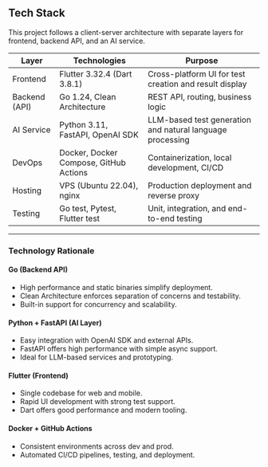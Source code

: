 ##  Tech Stack

This project follows a client-server architecture with separate layers for frontend, backend API, and an AI service.

| Layer         | Technologies                                 | Purpose                                                    |
|---------------|----------------------------------------------|------------------------------------------------------------|
| Frontend      | Flutter 3.32.4 (Dart 3.8.1)                  | Cross-platform UI for test creation and result display     |
| Backend (API) | Go 1.24, Clean Architecture                  | REST API, routing, business logic                          |
| AI Service    | Python 3.11, FastAPI, OpenAI SDK             | LLM-based test generation and natural language processing  |
| DevOps        | Docker, Docker Compose, GitHub Actions       | Containerization, local development, CI/CD                 |
| Hosting       | VPS (Ubuntu 22.04), nginx                    | Production deployment and reverse proxy                    |
| Testing       | Go test, Pytest, Flutter test                | Unit, integration, and end-to-end testing                  |

---

###  Technology Rationale

#### **Go (Backend API)**
- High performance and static binaries simplify deployment.
- Clean Architecture enforces separation of concerns and testability.
- Built-in support for concurrency and scalability.

#### **Python + FastAPI (AI Layer)**
- Easy integration with OpenAI SDK and external APIs.
- FastAPI offers high performance with simple async support.
- Ideal for LLM-based services and prototyping.

#### **Flutter (Frontend)**
- Single codebase for web and mobile.
- Rapid UI development with strong test support.
- Dart offers good performance and modern tooling.


#### **Docker + GitHub Actions**
- Consistent environments across dev and prod.
- Automated CI/CD pipelines, testing, and deployment.

